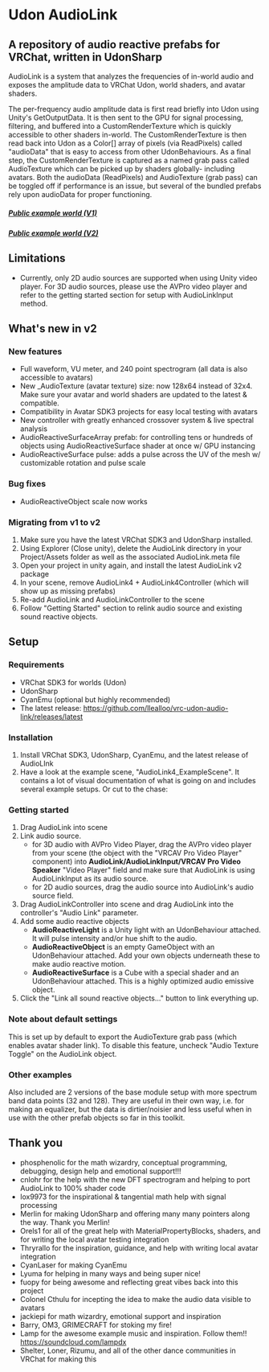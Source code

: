 # Udon AudioLink

## A repository of audio reactive prefabs for VRChat, written in UdonSharp

AudioLink is a system that analyzes the frequencies of in-world audio and exposes the amplitude data to VRChat Udon, world shaders, and avatar shaders. 

The per-frequency audio amplitude data is first read briefly into Udon using Unity's GetOutputData. It is then sent to the GPU for signal processing, filtering, and buffered into a CustomRenderTexture which is quickly accessible to other shaders in-world. The CustomRenderTexture is then read back into Udon as a Color[] array of pixels (via ReadPixels) called "audioData" that is easy to access from other UdonBehaviours. As a final step, the CustomRenderTexture is captured as a named grab pass called AudioTexture which can be picked up by shaders globally- including avatars. Both the audioData (ReadPixels) and AudioTexture (grab pass) can be toggled off if performance is an issue, but several of the bundled prefabs rely upon audioData for proper functioning.

##### [Public example world (V1)](https://vrchat.com/home/launch?worldId=wrld_7cfa5d1c-4177-43ec-ab05-26ec62bb5088)
##### [Public example world (V2)](https://vrchat.com/home/launch?worldId=wrld_8554f998-d256-44b2-b16f-74aa32aac214)

## Limitations
- Currently, only 2D audio sources are supported when using Unity video player. For 3D audio sources, please use the AVPro video player and refer to the getting started section for setup with AudioLinkInput method.

## What's new in v2

### New features
- Full waveform, VU meter, and 240 point spectrogram (all data is also accessible to avatars)
- New _AudioTexture (avatar texture) size: now 128x64 instead of 32x4. Make sure your avatar and world shaders are updated to the latest & compatible.
- Compatibility in Avatar SDK3 projects for easy local testing with avatars
- New controller with greatly enhanced crossover system & live spectral analysis
- AudioReactiveSurfaceArray prefab: for controlling tens or hundreds of objects using AudioReactiveSurface shader at once w/ GPU instancing
- AudioReactiveSurface pulse: adds a pulse across the UV of the mesh w/ customizable rotation and pulse scale

### Bug fixes
- AudioReactiveObject scale now works

### Migrating from v1 to v2
1. Make sure you have the latest VRChat SDK3 and UdonSharp installed.
1. Using Explorer (Close unity),  delete the AudioLink directory in your Project/Assets folder as well as the associated AudioLink.meta file
2. Open your project in unity again, and install the latest AudioLink v2 package
3. In your scene, remove AudioLink4 + AudioLink4Controller (which will show up as missing prefabs)
4. Re-add AudioLink and AudioLinkController to the scene
5. Follow "Getting Started" section to relink audio source and existing sound reactive objects.

## Setup

### Requirements
- VRChat SDK3 for worlds (Udon)
- UdonSharp
- CyanEmu (optional but highly recommended)
- The latest release: https://github.com/llealloo/vrc-udon-audio-link/releases/latest

### Installation
1. Install VRChat SDK3, UdonSharp, CyanEmu, and the latest release of AudioLInk
1. Have a look at the example scene, "AudioLink4_ExampleScene". It contains a lot of visual documentation of what is going on and includes several example setups. Or cut to the chase:

### Getting started
1. Drag AudioLink into scene
2. Link audio source.
   * for 3D audio with AVPro Video Player, drag the AVPro video player from your scene (the object with the "VRCAV Pro Video Player" component) into **AudioLink/AudioLinkInput/VRCAV Pro Video Speaker** "Video Player" field and make sure that AudioLink is using AudioLinkInput as its audio source.
   * for 2D audio sources, drag the audio source into AudioLink's audio source field.
3. Drag AudioLinkController into scene and drag AudioLink into the controller's "Audio Link" parameter.
4. Add some audio reactive objects
   * **AudioReactiveLight** is a Unity light with an UdonBehaviour attached. It will pulse intensity and/or hue shift to the audio.
   * **AudioReactiveObject** is an empty GameObject with an UdonBehaviour attached. Add your own objects underneath these to make audio reactive motion.
   * **AudioReactiveSurface** is a Cube with a special shader and an UdonBehaviour attached. This is a highly optimized audio emissive object.
5. Click the "Link all sound reactive objects..." button to link everything up.

### Note about default settings
This is set up by default to export the AudioTexture grab pass (which enables avatar shader link). To disable this feature, uncheck "Audio Texture Toggle" on the AudioLink object.

### Other examples
Also included are 2 versions of the base module setup with more spectrum band data points (32 and 128). They are useful in their own way, i.e. for making an equalizer, but the data is dirtier/noisier and less useful when in use with the other prefab objects so far in this toolkit.

## Thank you
- phosphenolic for the math wizardry, conceptual programming, debugging, design help and emotional support!!!
- cnlohr for the help with the new DFT spectrogram and helping to port AudioLink to 100% shader code
- lox9973 for the inspirational & tangential math help with signal processing
- Merlin for making UdonSharp and offering many many pointers along the way. Thank you Merlin!
- Orels1 for all of the great help with MaterialPropertyBlocks, shaders, and for writing the local avatar testing integration
- Thryrallo for the inspiration, guidance, and help with writing local avatar integration
- CyanLaser for making CyanEmu
- Lyuma for helping in many ways and being super nice!
- fuopy for being awesome and reflecting great vibes back into this project
- Colonel Cthulu for incepting the idea to make the audio data visible to avatars
- jackiepi for math wizardry, emotional support and inspiration
- Barry, OM3, GRIMECRAFT for stoking my fire!
- Lamp for the awesome example music and inspiration. Follow them!! https://soundcloud.com/lampdx
- Shelter, Loner, Rizumu, and all of the other dance communities in VRChat for making this